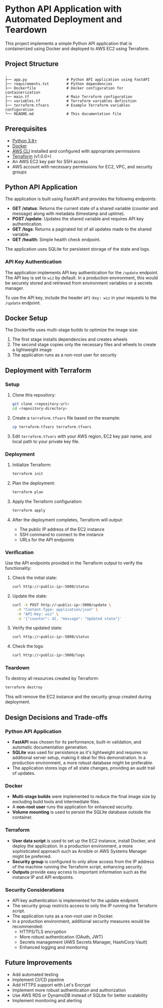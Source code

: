 # Python API Application with Automated Deployment and Teardown

This project implements a simple Python API application that is containerized using Docker and deployed to AWS EC2 using Terraform.

## Project Structure

```
.
├── app.py                  # Python API application using FastAPI
├── requirements.txt        # Python dependencies
├── Dockerfile              # Docker configuration for containerization
├── main.tf                 # Main Terraform configuration
├── variables.tf            # Terraform variables definition
├── terraform.tfvars        # Example Terraform variables configuration
└── README.md               # This documentation file
```

## Prerequisites

- [Python 3.8+](https://www.python.org/downloads/)
- [Docker](https://docs.docker.com/get-docker/)
- [AWS CLI](https://aws.amazon.com/cli/) installed and configured with appropriate permissions
- [Terraform](https://www.terraform.io/downloads.html) (v1.0.0+)
- An AWS EC2 key pair for SSH access
- AWS account with necessary permissions for EC2, VPC, and security groups

## Python API Application

The application is built using FastAPI and provides the following endpoints:

- **GET /status**: Returns the current state of a shared variable (counter and message) along with metadata (timestamp and uptime).
- **POST /update**: Updates the shared variable and requires API key authentication.
- **GET /logs**: Returns a paginated list of all updates made to the shared variable.
- **GET /health**: Simple health check endpoint.

The application uses SQLite for persistent storage of the state and logs.

### API Key Authentication

The application implements API key authentication for the `/update` endpoint. The API key is set to `wiz` by default. In a production environment, this would be securely stored and retrieved from environment variables or a secrets manager.

To use the API key, include the header `API-Key: wiz` in your requests to the `/update` endpoint.

## Docker Setup

The Dockerfile uses multi-stage builds to optimize the image size:
1. The first stage installs dependencies and creates wheels
2. The second stage copies only the necessary files and wheels to create a lightweight image
3. The application runs as a non-root user for security

## Deployment with Terraform

### Setup

1. Clone this repository:
   ```bash
   git clone <repository-url>
   cd <repository-directory>
   ```

2. Create a `terraform.tfvars` file based on the example:
   ```bash
   cp terraform.tfvars terraform.tfvars
   ```

3. Edit `terraform.tfvars` with your AWS region, EC2 key pair name, and local path to your private key file.

### Deployment

1. Initialize Terraform:
   ```bash
   terraform init
   ```

2. Plan the deployment:
   ```bash
   terraform plan
   ```

3. Apply the Terraform configuration:
   ```bash
   terraform apply
   ```

4. After the deployment completes, Terraform will output:
   - The public IP address of the EC2 instance
   - SSH command to connect to the instance
   - URLs for the API endpoints

### Verification

Use the API endpoints provided in the Terraform output to verify the functionality:

1. Check the initial state:
   ```bash
   curl http://<public-ip>:5000/status
   ```

2. Update the state:
   ```bash
   curl -X POST http://<public-ip>:5000/update \
     -H "Content-Type: application/json" \
     -H "API-Key: wiz" \
     -d '{"counter": 42, "message": "Updated state"}'
   ```

3. Verify the updated state:
   ```bash
   curl http://<public-ip>:5000/status
   ```

4. Check the logs:
   ```bash
   curl http://<public-ip>:5000/logs
   ```

### Teardown

To destroy all resources created by Terraform:

```bash
terraform destroy
```

This will remove the EC2 instance and the security group created during deployment.

## Design Decisions and Trade-offs

### Python API Application
- **FastAPI** was chosen for its performance, built-in validation, and automatic documentation generation.
- **SQLite** was used for persistence as it's lightweight and requires no additional server setup, making it ideal for this demonstration. In a production environment, a more robust database might be preferable.
- The application stores logs of all state changes, providing an audit trail of updates.

### Docker
- **Multi-stage builds** were implemented to reduce the final image size by excluding build tools and intermediate files.
- A **non-root user** runs the application for enhanced security.
- **Volume mounting** is used to persist the SQLite database outside the container.

### Terraform
- **User data script** is used to set up the EC2 instance, install Docker, and deploy the application. In a production environment, a more sophisticated approach such as Ansible or AWS Systems Manager might be preferred.
- **Security group** is configured to only allow access from the IP address of the machine running the Terraform script, enhancing security.
- **Outputs** provide easy access to important information such as the instance IP and API endpoints.

### Security Considerations
- API key authentication is implemented for the update endpoint.
- The security group restricts access to only the IP running the Terraform script.
- The application runs as a non-root user in Docker.
- In a production environment, additional security measures would be recommended:
  - HTTPS/TLS encryption
  - More robust authentication (OAuth, JWT)
  - Secrets management (AWS Secrets Manager, HashiCorp Vault)
  - Enhanced logging and monitoring

## Future Improvements
- Add automated testing
- Implement CI/CD pipeline
- Add HTTPS support with Let's Encrypt
- Implement more robust authentication and authorization
- Use AWS RDS or DynamoDB instead of SQLite for better scalability
- Implement monitoring and alerting
